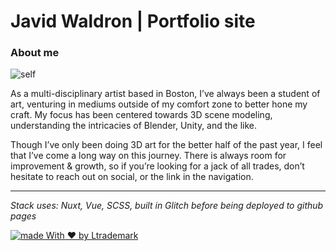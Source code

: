 # Javid Waldron | Portfolio site
### About me

![self](https://cdn.glitch.global/c2f99bc4-f921-4cee-90b5-df019f304eee/displaypicture.jpg?v=1652303653900)

As a multi-disciplinary artist based in Boston, I’ve always been a student of art, venturing in mediums outside of my comfort zone to better hone my craft. My focus has been centered towards 3D scene modeling, understanding the intricacies of Blender, Unity, and the like.

Though I’ve only been doing 3D art for the better half of the past year, I feel that I’ve come a long way on this journey. There is always room for improvement &amp; growth, so if you’re looking for a jack of all trades, don’t hesitate to reach out on social, or the link in the navigation.

---
*Stack uses: Nuxt, Vue, SCSS, built in Glitch before being deployed to github pages*

[![made With ❤️ by Ltrademark](https://static.basedcdn.com/madebyLTM/src/assets/made-with-less3-by-ltrademark.png)](https://ltrdmrk.co)